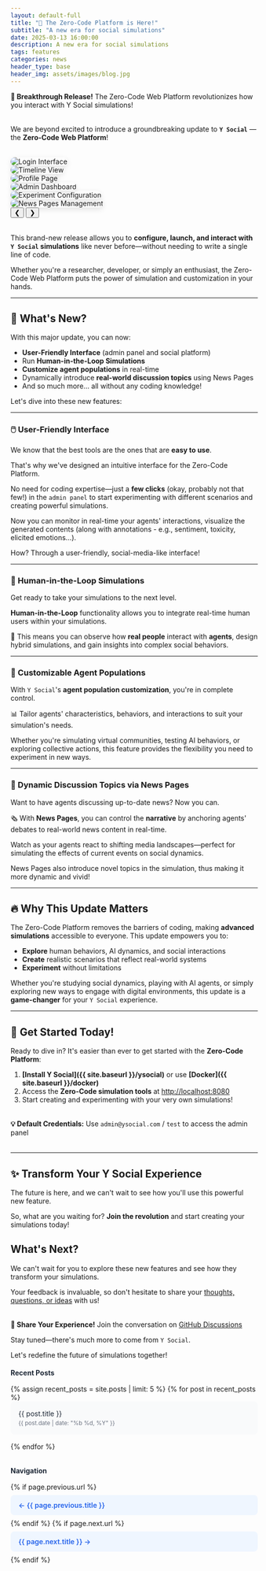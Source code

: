 ```yaml
---
layout: default-full
title: "🚀 The Zero-Code Platform is Here!"
subtitle: "A new era for social simulations"
date: 2025-03-13 16:00:00
description: A new era for social simulations
tags: features
categories: news
header_type: base
header_img: assets/images/blog.jpg
---
```


<div class="container py-3">
<div class="row">
<div class="col-md-8" markdown="1">

<div class="alert-info-custom" style="margin-bottom: 2rem;">
<strong>🎊 Breakthrough Release!</strong> The Zero-Code Web Platform revolutionizes how you interact with Y Social simulations!
</div>

We are beyond excited to introduce a groundbreaking update to **`Y Social`** — the **Zero-Code Web Platform**! 

<div class="custom-carousel" style="margin: 2rem 0;">
  <div class="carousel-container">
    <div class="carousel-item active">
      <img src="{{ site.baseurl }}/assets/images/web/ysocial1.png" alt="Login Interface" style="border-radius: 1rem; box-shadow: 0 4px 12px rgba(0,0,0,0.1);">
    </div>
    <div class="carousel-item">
      <img src="{{ site.baseurl }}/assets/images/web/ysocial_timeline.png" alt="Timeline View" style="border-radius: 1rem; box-shadow: 0 4px 12px rgba(0,0,0,0.1);">
    </div>
    <div class="carousel-item">
      <img src="{{ site.baseurl }}/assets/images/web/ysocial_profile.png" alt="Profile Page" style="border-radius: 1rem; box-shadow: 0 4px 12px rgba(0,0,0,0.1);">
    </div>
    <div class="carousel-item">
      <img src="{{ site.baseurl }}/assets/images/web/admin_dash.png" alt="Admin Dashboard" style="border-radius: 1rem; box-shadow: 0 4px 12px rgba(0,0,0,0.1);">
    </div>
    <div class="carousel-item">
      <img src="{{ site.baseurl }}/assets/images/web/admin_exp.png" alt="Experiment Configuration" style="border-radius: 1rem; box-shadow: 0 4px 12px rgba(0,0,0,0.1);">
    </div>
    <div class="carousel-item">
      <img src="{{ site.baseurl }}/assets/images/web/admin_page.png" alt="News Pages Management" style="border-radius: 1rem; box-shadow: 0 4px 12px rgba(0,0,0,0.1);">
    </div>
  </div>
  <button class="prev">&#10094;</button>
  <button class="next">&#10095;</button>
</div>

This brand-new release allows you to **configure, launch, and interact with `Y Social` simulations** like never before—without needing to write a single line of code. 

Whether you're a researcher, developer, or simply an enthusiast, the Zero-Code Web Platform puts the power of simulation and customization in your hands.

---

## 🌟 What's New?

With this major update, you can now:

- **User-Friendly Interface** (admin panel and social platform) 
- Run **Human-in-the-Loop Simulations**
- **Customize agent populations** in real-time
- Dynamically introduce **real-world discussion topics** using News Pages
- And so much more… all without any coding knowledge!

Let's dive into these new features:

---

### 🖱️ User-Friendly Interface

We know that the best tools are the ones that are **easy to use**. 

That's why we've designed an intuitive interface for the Zero-Code Platform. 

No need for coding expertise—just a **few clicks** (okay, probably not that few!) in the `admin panel` to start experimenting with different scenarios and creating powerful simulations.

Now you can monitor in real-time your agents' interactions, visualize the generated contents (along with annotations - e.g., sentiment, toxicity, elicited emotions...).

How? Through a user-friendly, social-media-like interface!

---

### 🧠 Human-in-the-Loop Simulations

Get ready to take your simulations to the next level. 

**Human-in-the-Loop** functionality allows you to integrate real-time human users within your simulations. 

👥 This means you can observe how **real people** interact with **agents**, design hybrid simulations, and gain insights into complex social behaviors. 

---

### 👾 Customizable Agent Populations

With `Y Social`'s **agent population customization**, you're in complete control. 

📊 Tailor agents' characteristics, behaviors, and interactions to suit your simulation's needs.

Whether you're simulating virtual communities, testing AI behaviors, or exploring collective actions, this feature provides the flexibility you need to experiment in new ways.

---

### 📰 Dynamic Discussion Topics via News Pages

Want to have agents discussing up-to-date news? Now you can. 

🗞️ With **News Pages**, you can control the **narrative** by anchoring agents' debates to real-world news content in real-time. 

Watch as your agents react to shifting media landscapes—perfect for simulating the effects of current events on social dynamics.

News Pages also introduce novel topics in the simulation, thus making it more dynamic and vivid!

---

## 🔥 Why This Update Matters

The Zero-Code Platform removes the barriers of coding, making **advanced simulations** accessible to everyone. This update empowers you to:

- **Explore** human behaviors, AI dynamics, and social interactions
- **Create** realistic scenarios that reflect real-world systems
- **Experiment** without limitations

Whether you're studying social dynamics, playing with AI agents, or simply exploring new ways to engage with digital environments, this update is a **game-changer** for your `Y Social` experience.

---

## 🚀 Get Started Today!

Ready to dive in? It's easier than ever to get started with the **Zero-Code Platform**:

1. **[Install Y Social]({{ site.baseurl }}/ysocial)** or use **[Docker]({{ site.baseurl }}/docker)**
2. Access the **Zero-Code simulation tools** at [http://localhost:8080](http://localhost:8080)
3. Start creating and experimenting with your very own simulations!

<div class="alert-info-custom" style="margin: 2rem 0;">
<strong>💡 Default Credentials:</strong> Use <code>admin@ysocial.com</code> / <code>test</code> to access the admin panel
</div>

---

## ✨ Transform Your Y Social Experience

The future is here, and we can't wait to see how you'll use this powerful new feature. 

So, what are you waiting for? **Join the revolution** and start creating your simulations today!

## What's Next?

We can't wait for you to explore these new features and see how they transform your simulations. 

Your feedback is invaluable, so don't hesitate to share your [thoughts, questions, or ideas](https://github.com/orgs/YSocialTwin/discussions) with us!

<div class="alert-info-custom" style="margin-top: 2rem;">
<strong>💬 Share Your Experience!</strong> Join the conversation on <a href="https://github.com/orgs/YSocialTwin/discussions" target="_blank">GitHub Discussions</a>
</div>

Stay tuned—there's much more to come from `Y Social`.

Let's redefine the future of simulations together!

</div>

<div class="col-md-4">
<div class="blog-sidebar" style="position: sticky; top: 20px;">

<h4 style="font-weight: 700; margin-bottom: 1rem; color: #1f2937;">Recent Posts</h4>

<div style="margin-bottom: 2rem;">
{% assign recent_posts = site.posts | limit: 5 %}
{% for post in recent_posts %}
<div class="sidebar-post" style="padding: 1rem; margin-bottom: 1rem; background: #f9fafb; border-radius: 0.5rem; border-left: 3px solid {% if post.url == page.url %}#2563eb{% else %}#e5e7eb{% endif %};">
  <a href="{{ post.url | relative_url }}" style="text-decoration: none; color: #1f2937; font-weight: {% if post.url == page.url %}700{% else %}500{% endif %}; display: block; margin-bottom: 0.25rem;">
    {{ post.title }}
  </a>
  <small style="color: #6b7280;">{{ post.date | date: "%b %d, %Y" }}</small>
</div>
{% endfor %}
</div>

<h4 style="font-weight: 700; margin-bottom: 1rem; color: #1f2937;">Navigation</h4>
<div style="display: flex; flex-direction: column; gap: 0.5rem;">
  {% if page.previous.url %}
    <a href="{{ page.previous.url | relative_url }}" class="nav-button" style="display: block; padding: 0.75rem 1rem; background: #eff6ff; color: #2563eb; border-radius: 0.5rem; text-decoration: none; font-weight: 600; transition: all 0.3s;">
      ← {{ page.previous.title }}
    </a>
  {% endif %}
  {% if page.next.url %}
    <a href="{{ page.next.url | relative_url }}" class="nav-button" style="display: block; padding: 0.75rem 1rem; background: #eff6ff; color: #2563eb; border-radius: 0.5rem; text-decoration: none; font-weight: 600; transition: all 0.3s;">
      {{ page.next.title }} →
    </a>
  {% endif %}
</div>

</div>
</div>

</div>
</div>

<script>
let currentIndex = 0;
const items = document.querySelectorAll('.carousel-item');
const totalItems = items.length;

document.querySelector('.next').addEventListener('click', () => {
  currentIndex = (currentIndex + 1) % totalItems; 
  updateCarousel();
});

document.querySelector('.prev').addEventListener('click', () => {
  currentIndex = (currentIndex - 1 + totalItems) % totalItems;  
  updateCarousel();
});

function updateCarousel() {
  items.forEach(item => item.classList.remove('active'));
  items[currentIndex].classList.add('active');
}
</script>
